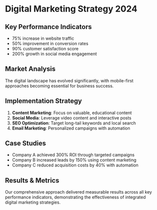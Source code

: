 # Digital Marketing Strategy 2024

## Key Performance Indicators
- 75% increase in website traffic
- 50% improvement in conversion rates
- 90% customer satisfaction score
- 200% growth in social media engagement

## Market Analysis
The digital landscape has evolved significantly, with mobile-first approaches becoming essential for business success.

## Implementation Strategy
1. **Content Marketing**: Focus on valuable, educational content
2. **Social Media**: Leverage video content and interactive posts
3. **SEO Optimization**: Target long-tail keywords and local search
4. **Email Marketing**: Personalized campaigns with automation

## Case Studies
- Company A achieved 300% ROI through targeted campaigns
- Company B increased leads by 150% using content marketing
- Company C reduced acquisition costs by 40% with automation

## Results & Metrics
Our comprehensive approach delivered measurable results across all key performance indicators, demonstrating the effectiveness of integrated digital marketing strategies. 